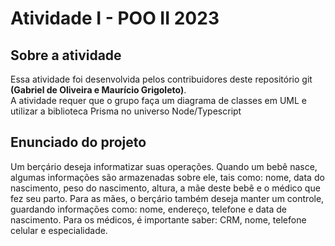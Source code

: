 # Atividade I - POO II 2023
## Sobre a atividade

Essa atividade foi desenvolvida pelos 
contribuidores deste repositório git **(Gabriel de Oliveira e Maurício Grigoleto)**.  
A atividade requer que o grupo faça um diagrama de classes em UML e 
utilizar a biblioteca Prisma no universo Node/Typescript<br>

## Enunciado do projeto

Um berçário deseja informatizar suas operações.
Quando um bebê nasce, algumas informações são armazenadas sobre ele,
tais como: nome, data do nascimento, peso do nascimento, altura,
a mãe deste bebê e o médico que fez seu parto. Para as mães,
o berçário também deseja manter um controle,
guardando informações como: nome, endereço, telefone e data de nascimento.
Para os médicos, é importante saber: CRM, nome, telefone celular e especialidade.
